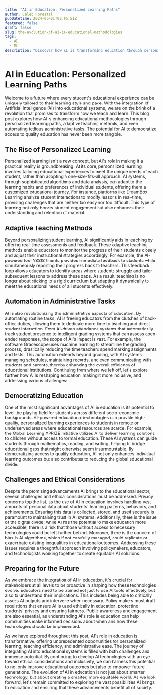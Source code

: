```yaml
---
title: "AI in Education: Personalized Learning Paths"
author: Caleb Forestal
pubDatetime: 2024-05-01T02:05:51Z
featured: false
draft: false
slug: the-evolution-of-ai-in-educational-methodologies
tags:
  - AI
  - ML
description: "Discover how AI is transforming education through personalized learning experiences, adaptive teaching methods, and automated administrative tasks, potentially democratizing access to quality education for all."
---
```


# AI in Education: Personalized Learning Paths

Welcome to a future where every student's educational experience can be uniquely tailored to their learning style and pace. With the integration of Artificial Intelligence (AI) into educational systems, we are on the brink of a revolution that promises to transform how we teach and learn. This blog post explores how AI is enhancing educational methodologies through personalized learning paths, adaptive teaching methods, and even automating tedious administrative tasks. The potential for AI to democratize access to quality education has never been more tangible.

## The Rise of Personalized Learning
Personalized learning isn't a new concept, but AI's role in making it a practical reality is groundbreaking. At its core, personalized learning involves tailoring educational experiences to meet the unique needs of each student, rather than adopting a one-size-fits-all approach. AI systems, through sophisticated algorithms and data analysis, can adapt to the learning habits and preferences of individual students, offering them a customized educational journey. For instance, platforms like DreamBox Learning analyze student interactions to modify lessons in real-time, providing challenges that are neither too easy nor too difficult. This type of learning not only boosts student engagement but also enhances their understanding and retention of material.

## Adaptive Teaching Methods
Beyond personalizing student learning, AI significantly aids in teaching by offering real-time assessments and feedback. These adaptive teaching methods enable educators to monitor the progress of their students closely and adjust their instructional strategies accordingly. For example, the AI-powered tool ASSISTments provides immediate feedback to students while simultaneously reporting their progress back to teachers. This feedback loop allows educators to identify areas where students struggle and tailor subsequent lessons to address these gaps. As a result, teaching is no longer about sticking to a rigid curriculum but adapting it dynamically to meet the educational needs of all students effectively.

## Automation in Administrative Tasks
AI is also revolutionizing the administrative aspects of education. By automating routine tasks, AI is freeing educators from the clutches of back-office duties, allowing them to dedicate more time to teaching and direct student interaction. From AI-driven attendance systems that automatically track student presence to intelligent grading systems that can assess open-ended responses, the scope of AI's impact is vast. For example, the software Gradescope uses machine learning to streamline the grading process, drastically reducing the time teachers spend marking assignments and tests. This automation extends beyond grading, with AI systems managing schedules, maintaining records, and even communicating with students and parents, thereby enhancing the overall efficiency of educational institutions.
Continuing from where we left off, let's explore further how AI is reshaping education, making it more inclusive, and addressing various challenges:

## Democratizing Education
One of the most significant advantages of AI in education is its potential to level the playing field for students across different socio-economic backgrounds. AI-powered educational technologies can provide high-quality, personalized learning experiences to students in remote or underserved areas where educational resources are scarce. For example, the Global Learning XPRIZE initiative utilizes AI to deliver learning solutions to children without access to formal education. These AI systems can guide students through mathematics, reading, and writing, helping to bridge educational gaps that might otherwise seem insurmountable. By democratizing access to quality education, AI not only enhances individual learning outcomes but also contributes to reducing the global educational divide.

## Challenges and Ethical Considerations
Despite the promising advancements AI brings to the educational sector, several challenges and ethical considerations must be addressed. Privacy concerns top the list, as the use of AI in education involves handling vast amounts of personal data about students' learning patterns, behaviors, and achievements. Ensuring this data is collected, stored, and used securely is paramount to maintaining trust in AI systems. Additionally, there is the issue of the digital divide; while AI has the potential to make education more accessible, there is a risk that those without access to necessary technologies could be left further behind. Moreover, there is the concern of bias in AI algorithms, which if not carefully managed, could replicate or exacerbate existing inequalities in educational outcomes. Addressing these issues requires a thoughtful approach involving policymakers, educators, and technologists working together to create equitable AI solutions.

## Preparing for the Future
As we embrace the integration of AI in education, it's crucial for stakeholders at all levels to be proactive in shaping how these technologies evolve. Educators need to be trained not just to use AI tools effectively, but also to understand their implications. This includes being able to critically assess AI outputs and intervene when necessary. Policy makers must draft regulations that ensure AI is used ethically in education, protecting students’ privacy and ensuring fairness. Public awareness and engagement are also essential, as understanding AI's role in education can help communities make informed decisions about when and how these technologies should be implemented.

As we have explored throughout this post, AI's role in education is transformative, offering unprecedented opportunities for personalized learning, teaching efficiency, and administrative ease. The journey of integrating AI into educational systems is filled with both challenges and immense potential. By continuing to develop AI technologies with an eye toward ethical considerations and inclusivity, we can harness this potential to not only improve educational outcomes but also to empower future generations. The evolution of AI in education is not just about smarter technology, but about creating a smarter, more equitable world. As we look forward, let's remain committed to exploring the vast possibilities AI brings to education and ensuring that these advancements benefit all of society.